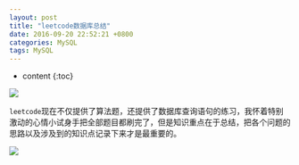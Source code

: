 ```yaml
---
layout: post
title: "leetcode数据库总结"
date: 2016-09-20 22:52:21 +0800
categories: MySQL
tags: MySQL
---
```

* content
{:toc}


![](http://i.imgur.com/I2Mk7KV.jpg)










`leetcode`现在不仅提供了算法题，还提供了数据库查询语句的练习，我怀着特别激动的心情小试身手把全部题目都刷完了，但是知识重点在于总结，把各个问题的思路以及涉及到的知识点记录下来才是最重要的。

![](http://i.imgur.com/40PTINs.jpg)